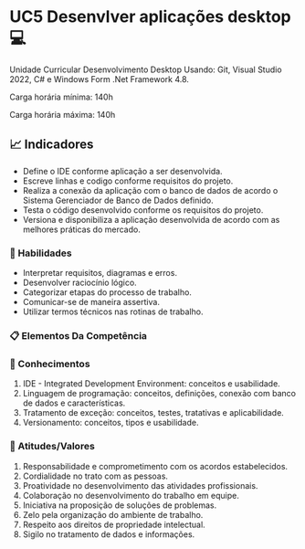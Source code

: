 # UC5 Desenvlver aplicações desktop 💻
Unidade Curricular Desenvolvimento Desktop Usando: Git, Visual Studio 2022, C# e Windows Form .Net Framework 4.8.

Carga horária mínima: 140h

Carga horária máxima: 140h

## 📈 Indicadores
- Define o IDE conforme aplicação a ser desenvolvida.
- Escreve linhas e codigo conforme requisitos do projeto.
- Realiza a conexão da aplicação com o banco de dados de acordo o Sistema
Gerenciador de Banco de Dados definido.
- Testa o código desenvolvido conforme os requisitos do projeto.
- Versiona e disponibiliza a aplicação desenvolvida de acordo com as melhores
práticas do mercado.

### 🤸 Habilidades 
- Interpretar requisitos, diagramas e erros.
- Desenvolver raciocínio lógico.
- Categorizar etapas do processo de trabalho.
- Comunicar-se de maneira assertiva.
- Utilizar termos técnicos nas rotinas de trabalho.

### 📋 Elementos Da Competência

### 📘 Conhecimentos
1. IDE - Integrated Development Environment: conceitos e usabilidade.
2. Linguagem de programação: conceitos, definições, conexão com banco de dados
e características.
3. Tratamento de exceção: conceitos, testes, tratativas e aplicabilidade.
4. Versionamento: conceitos, tipos e usabilidade.

### 🥇 Atitudes/Valores
1. Responsabilidade e comprometimento com os acordos estabelecidos.
2. Cordialidade no trato com as pessoas.
3. Proatividade no desenvolvimento das atividades profissionais.
4. Colaboração no desenvolvimento do trabalho em equipe.
5. Iniciativa na proposição de soluções de problemas.
6. Zelo pela organização do ambiente de trabalho.
7. Respeito aos direitos de propriedade intelectual.
8. Sigilo no tratamento de dados e informações.
